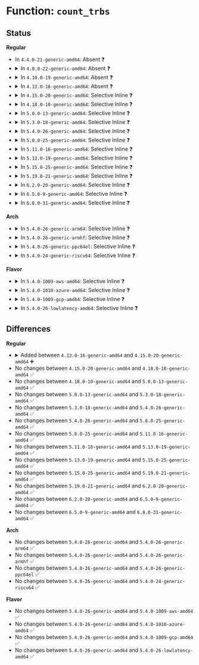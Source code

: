 # Function: <code>count_trbs</code>

## Status
<b>Regular</b>
<ul>
<li>
In <code>4.4.0-21-generic-amd64</code>: Absent ❓
</li>
<li>
<details>
<summary>In <code>4.8.0-22-generic-amd64</code>: Absent ❓</summary>

```json
{
  "name": "count_trbs",
  "collision_type": "Unique Static",
  "inline_type": "Full",
  "funcs": [
    {
      "addr": 18446744071585897665,
      "name": "count_trbs",
      "external": false,
      "loc": "drivers/usb/host/xhci-ring.c:2963",
      "file": "drivers/usb/host/xhci-ring.c",
      "inline": "not declared, inlined",
      "caller_inline": [
        "drivers/usb/host/xhci-ring.c:xhci_queue_isoc_tx_prepare",
        "drivers/usb/host/xhci-ring.c:xhci_queue_isoc_tx_prepare",
        "drivers/usb/host/xhci-ring.c:xhci_queue_bulk_tx",
        "drivers/usb/host/xhci-ring.c:xhci_queue_bulk_tx"
      ],
      "caller_func": []
    }
  ],
  "symbols": []
}
```
</details>
</li>
<li>
<details>
<summary>In <code>4.10.0-19-generic-amd64</code>: Absent ❓</summary>

```json
{
  "name": "count_trbs",
  "collision_type": "Unique Static",
  "inline_type": "Full",
  "funcs": [
    {
      "addr": 18446744071586086705,
      "name": "count_trbs",
      "external": false,
      "loc": "drivers/usb/host/xhci-ring.c:2864",
      "file": "drivers/usb/host/xhci-ring.c",
      "inline": "not declared, inlined",
      "caller_inline": [
        "drivers/usb/host/xhci-ring.c:xhci_queue_isoc_tx_prepare",
        "drivers/usb/host/xhci-ring.c:xhci_queue_isoc_tx_prepare",
        "drivers/usb/host/xhci-ring.c:xhci_queue_bulk_tx",
        "drivers/usb/host/xhci-ring.c:xhci_queue_bulk_tx"
      ],
      "caller_func": []
    }
  ],
  "symbols": []
}
```
</details>
</li>
<li>
<details>
<summary>In <code>4.13.0-16-generic-amd64</code>: Absent ❓</summary>

```json
{
  "name": "count_trbs",
  "collision_type": "Unique Static",
  "inline_type": "Full",
  "funcs": [
    {
      "addr": 18446744071586169165,
      "name": "count_trbs",
      "external": false,
      "loc": "drivers/usb/host/xhci-ring.c:2964",
      "file": "drivers/usb/host/xhci-ring.c",
      "inline": "not declared, inlined",
      "caller_inline": [
        "drivers/usb/host/xhci-ring.c:xhci_queue_isoc_tx_prepare",
        "drivers/usb/host/xhci-ring.c:xhci_queue_isoc_tx_prepare",
        "drivers/usb/host/xhci-ring.c:xhci_queue_bulk_tx",
        "drivers/usb/host/xhci-ring.c:xhci_queue_bulk_tx"
      ],
      "caller_func": []
    }
  ],
  "symbols": []
}
```
</details>
</li>
<li>
<details>
<summary>In <code>4.15.0-20-generic-amd64</code>: Selective Inline ❓</summary>

```c
unsigned int count_trbs(u64 addr, u64 len)
```

```json
{
  "name": "count_trbs",
  "collision_type": "Unique Global",
  "inline_type": "Selective",
  "funcs": [
    {
      "addr": 18446744071586614460,
      "name": "count_trbs",
      "external": true,
      "loc": "drivers/usb/host/xhci-ring.c:2968",
      "file": "drivers/usb/host/xhci-ring.c",
      "inline": "not declared, inlined",
      "caller_inline": [
        "drivers/usb/host/xhci-ring.c:xhci_queue_isoc_tx_prepare",
        "drivers/usb/host/xhci-ring.c:xhci_queue_isoc_tx_prepare",
        "drivers/usb/host/xhci-ring.c:xhci_queue_bulk_tx",
        "drivers/usb/host/xhci-ring.c:xhci_queue_bulk_tx"
      ],
      "caller_func": [
        "drivers/usb/host/xhci-dbgcap.c:dbc_ep_queue"
      ]
    }
  ],
  "symbols": [
    {
      "addr": 18446744071586610784,
      "name": "count_trbs",
      "section": ".text",
      "bind": "STB_GLOBAL",
      "size": 36
    }
  ]
}
```
</details>
</li>
<li>
<details>
<summary>In <code>4.18.0-10-generic-amd64</code>: Selective Inline ❓</summary>

```c
unsigned int count_trbs(u64 addr, u64 len)
```

```json
{
  "name": "count_trbs",
  "collision_type": "Unique Global",
  "inline_type": "Selective",
  "funcs": [
    {
      "addr": 18446744071586881390,
      "name": "count_trbs",
      "external": true,
      "loc": "drivers/usb/host/xhci-ring.c:2887",
      "file": "drivers/usb/host/xhci-ring.c",
      "inline": "not declared, inlined",
      "caller_inline": [
        "drivers/usb/host/xhci-ring.c:xhci_queue_isoc_tx_prepare",
        "drivers/usb/host/xhci-ring.c:xhci_queue_isoc_tx_prepare",
        "drivers/usb/host/xhci-ring.c:xhci_queue_bulk_tx",
        "drivers/usb/host/xhci-ring.c:xhci_queue_bulk_tx"
      ],
      "caller_func": [
        "drivers/usb/host/xhci-dbgcap.c:dbc_ep_queue"
      ]
    }
  ],
  "symbols": [
    {
      "addr": 18446744071586877760,
      "name": "count_trbs",
      "section": ".text",
      "bind": "STB_GLOBAL",
      "size": 36
    }
  ]
}
```
</details>
</li>
<li>
<details>
<summary>In <code>5.0.0-13-generic-amd64</code>: Selective Inline ❓</summary>

```c
unsigned int count_trbs(u64 addr, u64 len)
```

```json
{
  "name": "count_trbs",
  "collision_type": "Unique Global",
  "inline_type": "Selective",
  "funcs": [
    {
      "addr": 18446744071587036958,
      "name": "count_trbs",
      "external": true,
      "loc": "drivers/usb/host/xhci-ring.c:2951",
      "file": "drivers/usb/host/xhci-ring.c",
      "inline": "not declared, inlined",
      "caller_inline": [
        "drivers/usb/host/xhci-ring.c:xhci_queue_isoc_tx_prepare",
        "drivers/usb/host/xhci-ring.c:xhci_queue_isoc_tx_prepare",
        "drivers/usb/host/xhci-ring.c:xhci_queue_bulk_tx",
        "drivers/usb/host/xhci-ring.c:xhci_queue_bulk_tx"
      ],
      "caller_func": [
        "drivers/usb/host/xhci-dbgcap.c:dbc_ep_queue"
      ]
    }
  ],
  "symbols": [
    {
      "addr": 18446744071587033264,
      "name": "count_trbs",
      "section": ".text",
      "bind": "STB_GLOBAL",
      "size": 36
    }
  ]
}
```
</details>
</li>
<li>
<details>
<summary>In <code>5.3.0-18-generic-amd64</code>: Selective Inline ❓</summary>

```c
unsigned int count_trbs(u64 addr, u64 len)
```

```json
{
  "name": "count_trbs",
  "collision_type": "Unique Global",
  "inline_type": "Selective",
  "funcs": [
    {
      "addr": 18446744071587300598,
      "name": "count_trbs",
      "external": true,
      "loc": "drivers/usb/host/xhci-ring.c:2997",
      "file": "drivers/usb/host/xhci-ring.c",
      "inline": "not declared, inlined",
      "caller_inline": [
        "drivers/usb/host/xhci-ring.c:xhci_queue_isoc_tx_prepare",
        "drivers/usb/host/xhci-ring.c:xhci_queue_isoc_tx",
        "drivers/usb/host/xhci-ring.c:xhci_queue_bulk_tx",
        "drivers/usb/host/xhci-ring.c:xhci_queue_bulk_tx"
      ],
      "caller_func": [
        "drivers/usb/host/xhci-dbgcap.c:dbc_ep_queue"
      ]
    }
  ],
  "symbols": [
    {
      "addr": 18446744071587296368,
      "name": "count_trbs",
      "section": ".text",
      "bind": "STB_GLOBAL",
      "size": 36
    }
  ]
}
```
</details>
</li>
<li>
<details>
<summary>In <code>5.4.0-26-generic-amd64</code>: Selective Inline ❓</summary>

```c
unsigned int count_trbs(u64 addr, u64 len)
```

```json
{
  "name": "count_trbs",
  "collision_type": "Unique Global",
  "inline_type": "Selective",
  "funcs": [
    {
      "addr": 18446744071587501798,
      "name": "count_trbs",
      "external": true,
      "loc": "drivers/usb/host/xhci-ring.c:3024",
      "file": "drivers/usb/host/xhci-ring.c",
      "inline": "not declared, inlined",
      "caller_inline": [
        "drivers/usb/host/xhci-ring.c:xhci_queue_isoc_tx_prepare",
        "drivers/usb/host/xhci-ring.c:xhci_queue_isoc_tx",
        "drivers/usb/host/xhci-ring.c:xhci_queue_bulk_tx",
        "drivers/usb/host/xhci-ring.c:xhci_queue_bulk_tx"
      ],
      "caller_func": [
        "drivers/usb/host/xhci-dbgcap.c:dbc_ep_do_queue"
      ]
    }
  ],
  "symbols": [
    {
      "addr": 18446744071587497344,
      "name": "count_trbs",
      "section": ".text",
      "bind": "STB_GLOBAL",
      "size": 36
    }
  ]
}
```
</details>
</li>
<li>
<details>
<summary>In <code>5.8.0-25-generic-amd64</code>: Selective Inline ❓</summary>

```c
unsigned int count_trbs(u64 addr, u64 len)
```

```json
{
  "name": "count_trbs",
  "collision_type": "Unique Global",
  "inline_type": "Selective",
  "funcs": [
    {
      "addr": 18446744071588370694,
      "name": "count_trbs",
      "external": true,
      "loc": "drivers/usb/host/xhci-ring.c:3070",
      "file": "drivers/usb/host/xhci-ring.c",
      "inline": "not declared, inlined",
      "caller_inline": [
        "drivers/usb/host/xhci-ring.c:xhci_queue_isoc_tx_prepare",
        "drivers/usb/host/xhci-ring.c:xhci_queue_isoc_tx",
        "drivers/usb/host/xhci-ring.c:xhci_queue_bulk_tx",
        "drivers/usb/host/xhci-ring.c:xhci_queue_bulk_tx"
      ],
      "caller_func": [
        "drivers/usb/host/xhci-dbgcap.c:xhci_dbc_queue_bulk_tx"
      ]
    }
  ],
  "symbols": [
    {
      "addr": 18446744071588368064,
      "name": "count_trbs",
      "section": ".text",
      "bind": "STB_GLOBAL",
      "size": 36
    }
  ]
}
```
</details>
</li>
<li>
<details>
<summary>In <code>5.11.0-16-generic-amd64</code>: Selective Inline ❓</summary>

```c
unsigned int count_trbs(u64 addr, u64 len)
```

```json
{
  "name": "count_trbs",
  "collision_type": "Unique Global",
  "inline_type": "Selective",
  "funcs": [
    {
      "addr": 18446744071588400886,
      "name": "count_trbs",
      "external": true,
      "loc": "drivers/usb/host/xhci-ring.c:3080",
      "file": "drivers/usb/host/xhci-ring.c",
      "inline": "not declared, inlined",
      "caller_inline": [
        "drivers/usb/host/xhci-ring.c:xhci_queue_isoc_tx_prepare",
        "drivers/usb/host/xhci-ring.c:xhci_queue_isoc_tx",
        "drivers/usb/host/xhci-ring.c:xhci_queue_bulk_tx",
        "drivers/usb/host/xhci-ring.c:xhci_queue_bulk_tx"
      ],
      "caller_func": [
        "drivers/usb/host/xhci-dbgcap.c:xhci_dbc_queue_bulk_tx"
      ]
    }
  ],
  "symbols": [
    {
      "addr": 18446744071588398224,
      "name": "count_trbs",
      "section": ".text",
      "bind": "STB_GLOBAL",
      "size": 36
    }
  ]
}
```
</details>
</li>
<li>
<details>
<summary>In <code>5.13.0-19-generic-amd64</code>: Selective Inline ❓</summary>

```c
unsigned int count_trbs(u64 addr, u64 len)
```

```json
{
  "name": "count_trbs",
  "collision_type": "Unique Global",
  "inline_type": "Selective",
  "funcs": [
    {
      "addr": 18446744071588287328,
      "name": "count_trbs",
      "external": true,
      "loc": "drivers/usb/host/xhci-ring.c:3269",
      "file": "drivers/usb/host/xhci-ring.c",
      "inline": "not declared, inlined",
      "caller_inline": [
        "drivers/usb/host/xhci-ring.c:xhci_queue_isoc_tx_prepare",
        "drivers/usb/host/xhci-ring.c:xhci_queue_isoc_tx",
        "drivers/usb/host/xhci-ring.c:xhci_queue_bulk_tx",
        "drivers/usb/host/xhci-ring.c:xhci_queue_bulk_tx"
      ],
      "caller_func": [
        "drivers/usb/host/xhci-dbgcap.c:xhci_dbc_queue_bulk_tx"
      ]
    }
  ],
  "symbols": [
    {
      "addr": 18446744071588284560,
      "name": "count_trbs",
      "section": ".text",
      "bind": "STB_GLOBAL",
      "size": 36
    }
  ]
}
```
</details>
</li>
<li>
<details>
<summary>In <code>5.15.0-25-generic-amd64</code>: Selective Inline ❓</summary>

```c
unsigned int count_trbs(u64 addr, u64 len)
```

```json
{
  "name": "count_trbs",
  "collision_type": "Unique Global",
  "inline_type": "Selective",
  "funcs": [
    {
      "addr": 18446744071588940779,
      "name": "count_trbs",
      "external": true,
      "loc": "drivers/usb/host/xhci-ring.c:3339",
      "file": "drivers/usb/host/xhci-ring.c",
      "inline": "not declared, inlined",
      "caller_inline": [
        "drivers/usb/host/xhci-ring.c:xhci_queue_isoc_tx_prepare",
        "drivers/usb/host/xhci-ring.c:xhci_queue_isoc_tx",
        "drivers/usb/host/xhci-ring.c:xhci_queue_bulk_tx",
        "drivers/usb/host/xhci-ring.c:xhci_queue_bulk_tx"
      ],
      "caller_func": [
        "drivers/usb/host/xhci-dbgcap.c:xhci_dbc_queue_bulk_tx"
      ]
    }
  ],
  "symbols": [
    {
      "addr": 18446744071588937776,
      "name": "count_trbs",
      "section": ".text",
      "bind": "STB_GLOBAL",
      "size": 36
    }
  ]
}
```
</details>
</li>
<li>
<details>
<summary>In <code>5.19.0-21-generic-amd64</code>: Selective Inline ❓</summary>

```c
unsigned int count_trbs(u64 addr, u64 len)
```

```json
{
  "name": "count_trbs",
  "collision_type": "Unique Global",
  "inline_type": "Selective",
  "funcs": [
    {
      "addr": 18446744071590372226,
      "name": "count_trbs",
      "external": true,
      "loc": "drivers/usb/host/xhci-ring.c:3274",
      "file": "drivers/usb/host/xhci-ring.c",
      "inline": "not declared, inlined",
      "caller_inline": [
        "drivers/usb/host/xhci-ring.c:xhci_queue_isoc_tx_prepare",
        "drivers/usb/host/xhci-ring.c:xhci_queue_isoc_tx",
        "drivers/usb/host/xhci-ring.c:xhci_queue_bulk_tx",
        "drivers/usb/host/xhci-ring.c:xhci_queue_bulk_tx"
      ],
      "caller_func": [
        "drivers/usb/host/xhci-dbgcap.c:xhci_dbc_queue_bulk_tx"
      ]
    }
  ],
  "symbols": [
    {
      "addr": 18446744071590369008,
      "name": "count_trbs",
      "section": ".text",
      "bind": "STB_GLOBAL",
      "size": 46
    }
  ]
}
```
</details>
</li>
<li>
<details>
<summary>In <code>6.2.0-20-generic-amd64</code>: Selective Inline ❓</summary>

```c
unsigned int count_trbs(u64 addr, u64 len)
```

```json
{
  "name": "count_trbs",
  "collision_type": "Unique Global",
  "inline_type": "Selective",
  "funcs": [
    {
      "addr": 18446744071592005938,
      "name": "count_trbs",
      "external": true,
      "loc": "drivers/usb/host/xhci-ring.c:3281",
      "file": "drivers/usb/host/xhci-ring.c",
      "inline": "not declared, inlined",
      "caller_inline": [
        "drivers/usb/host/xhci-ring.c:xhci_queue_isoc_tx_prepare",
        "drivers/usb/host/xhci-ring.c:xhci_queue_isoc_tx",
        "drivers/usb/host/xhci-ring.c:xhci_queue_bulk_tx",
        "drivers/usb/host/xhci-ring.c:xhci_queue_bulk_tx"
      ],
      "caller_func": [
        "drivers/usb/host/xhci-dbgcap.c:xhci_dbc_queue_bulk_tx"
      ]
    }
  ],
  "symbols": [
    {
      "addr": 18446744071592002560,
      "name": "count_trbs",
      "section": ".text",
      "bind": "STB_GLOBAL",
      "size": 46
    }
  ]
}
```
</details>
</li>
<li>
<details>
<summary>In <code>6.5.0-9-generic-amd64</code>: Selective Inline ❓</summary>

```c
unsigned int count_trbs(u64 addr, u64 len)
```

```json
{
  "name": "count_trbs",
  "collision_type": "Unique Global",
  "inline_type": "Selective",
  "funcs": [
    {
      "addr": 18446744071592426674,
      "name": "count_trbs",
      "external": true,
      "loc": "drivers/usb/host/xhci-ring.c:3301",
      "file": "drivers/usb/host/xhci-ring.c",
      "inline": "not declared, inlined",
      "caller_inline": [
        "drivers/usb/host/xhci-ring.c:xhci_queue_isoc_tx_prepare",
        "drivers/usb/host/xhci-ring.c:xhci_queue_isoc_tx",
        "drivers/usb/host/xhci-ring.c:xhci_queue_bulk_tx",
        "drivers/usb/host/xhci-ring.c:xhci_queue_bulk_tx"
      ],
      "caller_func": [
        "drivers/usb/host/xhci-dbgcap.c:xhci_dbc_queue_bulk_tx"
      ]
    }
  ],
  "symbols": [
    {
      "addr": 18446744071592423312,
      "name": "count_trbs",
      "section": ".text",
      "bind": "STB_GLOBAL",
      "size": 46
    }
  ]
}
```
</details>
</li>
<li>
<details>
<summary>In <code>6.8.0-31-generic-amd64</code>: Selective Inline ❓</summary>

```c
unsigned int count_trbs(u64 addr, u64 len)
```

```json
{
  "name": "count_trbs",
  "collision_type": "Unique Global",
  "inline_type": "Selective",
  "funcs": [
    {
      "addr": 18446744071593170418,
      "name": "count_trbs",
      "external": true,
      "loc": "drivers/usb/host/xhci-ring.c:3344",
      "file": "drivers/usb/host/xhci-ring.c",
      "inline": "not declared, inlined",
      "caller_inline": [
        "drivers/usb/host/xhci-ring.c:xhci_queue_isoc_tx_prepare",
        "drivers/usb/host/xhci-ring.c:xhci_queue_isoc_tx",
        "drivers/usb/host/xhci-ring.c:xhci_queue_bulk_tx",
        "drivers/usb/host/xhci-ring.c:xhci_queue_bulk_tx"
      ],
      "caller_func": [
        "drivers/usb/host/xhci-dbgcap.c:xhci_dbc_queue_bulk_tx"
      ]
    }
  ],
  "symbols": [
    {
      "addr": 18446744071593167056,
      "name": "count_trbs",
      "section": ".text",
      "bind": "STB_GLOBAL",
      "size": 46
    }
  ]
}
```
</details>
</li>
</ul>
<b>Arch</b>
<ul>
<li>
<details>
<summary>In <code>5.4.0-26-generic-arm64</code>: Selective Inline ❓</summary>

```c
unsigned int count_trbs(u64 addr, u64 len)
```

```json
{
  "name": "count_trbs",
  "collision_type": "Unique Global",
  "inline_type": "Selective",
  "funcs": [
    {
      "addr": 18446603336500642776,
      "name": "count_trbs",
      "external": true,
      "loc": "drivers/usb/host/xhci-ring.c:3024",
      "file": "drivers/usb/host/xhci-ring.c",
      "inline": "not declared, inlined",
      "caller_inline": [
        "drivers/usb/host/xhci-ring.c:xhci_queue_isoc_tx_prepare",
        "drivers/usb/host/xhci-ring.c:xhci_queue_isoc_tx",
        "drivers/usb/host/xhci-ring.c:xhci_queue_bulk_tx",
        "drivers/usb/host/xhci-ring.c:xhci_queue_bulk_tx"
      ],
      "caller_func": [
        "drivers/usb/host/xhci-dbgcap.c:dbc_ep_queue"
      ]
    }
  ],
  "symbols": [
    {
      "addr": 18446603336500638520,
      "name": "count_trbs",
      "section": ".text",
      "bind": "STB_GLOBAL",
      "size": 64
    }
  ]
}
```
</details>
</li>
<li>
<details>
<summary>In <code>5.4.0-26-generic-armhf</code>: Selective Inline ❓</summary>

```c
unsigned int count_trbs(u64 addr, u64 len)
```

```json
{
  "name": "count_trbs",
  "collision_type": "Unique Global",
  "inline_type": "Selective",
  "funcs": [
    {
      "addr": 3233101800,
      "name": "count_trbs",
      "external": true,
      "loc": "drivers/usb/host/xhci-ring.c:3024",
      "file": "drivers/usb/host/xhci-ring.c",
      "inline": "not declared, inlined",
      "caller_inline": [
        "drivers/usb/host/xhci-ring.c:xhci_queue_isoc_tx_prepare",
        "drivers/usb/host/xhci-ring.c:xhci_queue_isoc_tx",
        "drivers/usb/host/xhci-ring.c:xhci_queue_bulk_tx",
        "drivers/usb/host/xhci-ring.c:xhci_queue_bulk_tx"
      ],
      "caller_func": [
        "drivers/usb/host/xhci-dbgcap.c:dbc_ep_do_queue"
      ]
    }
  ],
  "symbols": [
    {
      "addr": 3233097396,
      "name": "count_trbs",
      "section": ".text",
      "bind": "STB_GLOBAL",
      "size": 72
    }
  ]
}
```
</details>
</li>
<li>
<details>
<summary>In <code>5.4.0-26-generic-ppc64el</code>: Selective Inline ❓</summary>

```c
unsigned int count_trbs(u64 addr, u64 len)
```

```json
{
  "name": "count_trbs",
  "collision_type": "Unique Global",
  "inline_type": "Selective",
  "funcs": [
    {
      "addr": 13835058055294063264,
      "name": "count_trbs",
      "external": true,
      "loc": "drivers/usb/host/xhci-ring.c:3024",
      "file": "drivers/usb/host/xhci-ring.c",
      "inline": "not declared, inlined",
      "caller_inline": [
        "drivers/usb/host/xhci-ring.c:xhci_queue_isoc_tx_prepare",
        "drivers/usb/host/xhci-ring.c:xhci_queue_isoc_tx",
        "drivers/usb/host/xhci-ring.c:xhci_queue_bulk_tx",
        "drivers/usb/host/xhci-ring.c:xhci_queue_bulk_tx"
      ],
      "caller_func": [
        "drivers/usb/host/xhci-dbgcap.c:dbc_ep_queue"
      ]
    }
  ],
  "symbols": [
    {
      "addr": 13835058055294058288,
      "name": "count_trbs",
      "section": ".text",
      "bind": "STB_GLOBAL",
      "size": 48
    }
  ]
}
```
</details>
</li>
<li>
<details>
<summary>In <code>5.4.0-24-generic-riscv64</code>: Selective Inline ❓</summary>

```c
unsigned int count_trbs(u64 addr, u64 len)
```

```json
{
  "name": "count_trbs",
  "collision_type": "Unique Global",
  "inline_type": "Selective",
  "funcs": [
    {
      "addr": 18446743936277507314,
      "name": "count_trbs",
      "external": true,
      "loc": "drivers/usb/host/xhci-ring.c:3024",
      "file": "drivers/usb/host/xhci-ring.c",
      "inline": "not declared, inlined",
      "caller_inline": [
        "drivers/usb/host/xhci-ring.c:xhci_queue_isoc_tx_prepare",
        "drivers/usb/host/xhci-ring.c:xhci_queue_isoc_tx",
        "drivers/usb/host/xhci-ring.c:xhci_queue_bulk_tx",
        "drivers/usb/host/xhci-ring.c:xhci_queue_bulk_tx"
      ],
      "caller_func": [
        "drivers/usb/host/xhci-dbgcap.c:dbc_ep_queue"
      ]
    }
  ],
  "symbols": [
    {
      "addr": 18446743936277503652,
      "name": "count_trbs",
      "section": ".text",
      "bind": "STB_GLOBAL",
      "size": 62
    }
  ]
}
```
</details>
</li>
</ul>
<b>Flavor</b>
<ul>
<li>
<details>
<summary>In <code>5.4.0-1009-aws-amd64</code>: Selective Inline ❓</summary>

```c
unsigned int count_trbs(u64 addr, u64 len)
```

```json
{
  "name": "count_trbs",
  "collision_type": "Unique Global",
  "inline_type": "Selective",
  "funcs": [
    {
      "addr": 18446744071587207830,
      "name": "count_trbs",
      "external": true,
      "loc": "drivers/usb/host/xhci-ring.c:3024",
      "file": "drivers/usb/host/xhci-ring.c",
      "inline": "not declared, inlined",
      "caller_inline": [
        "drivers/usb/host/xhci-ring.c:xhci_queue_isoc_tx_prepare",
        "drivers/usb/host/xhci-ring.c:xhci_queue_isoc_tx",
        "drivers/usb/host/xhci-ring.c:xhci_queue_bulk_tx",
        "drivers/usb/host/xhci-ring.c:xhci_queue_bulk_tx"
      ],
      "caller_func": []
    }
  ],
  "symbols": [
    {
      "addr": 18446744071587203376,
      "name": "count_trbs",
      "section": ".text",
      "bind": "STB_GLOBAL",
      "size": 36
    }
  ]
}
```
</details>
</li>
<li>
<details>
<summary>In <code>5.4.0-1010-azure-amd64</code>: Selective Inline ❓</summary>

```c
unsigned int count_trbs(u64 addr, u64 len)
```

```json
{
  "name": "count_trbs",
  "collision_type": "Unique Global",
  "inline_type": "Selective",
  "funcs": [
    {
      "addr": 18446744071586966582,
      "name": "count_trbs",
      "external": true,
      "loc": "drivers/usb/host/xhci-ring.c:3024",
      "file": "drivers/usb/host/xhci-ring.c",
      "inline": "not declared, inlined",
      "caller_inline": [
        "drivers/usb/host/xhci-ring.c:xhci_queue_isoc_tx_prepare",
        "drivers/usb/host/xhci-ring.c:xhci_queue_isoc_tx",
        "drivers/usb/host/xhci-ring.c:xhci_queue_bulk_tx",
        "drivers/usb/host/xhci-ring.c:xhci_queue_bulk_tx"
      ],
      "caller_func": [
        "drivers/usb/host/xhci-dbgcap.c:dbc_ep_do_queue"
      ]
    }
  ],
  "symbols": [
    {
      "addr": 18446744071586962128,
      "name": "count_trbs",
      "section": ".text",
      "bind": "STB_GLOBAL",
      "size": 36
    }
  ]
}
```
</details>
</li>
<li>
<details>
<summary>In <code>5.4.0-1009-gcp-amd64</code>: Selective Inline ❓</summary>

```c
unsigned int count_trbs(u64 addr, u64 len)
```

```json
{
  "name": "count_trbs",
  "collision_type": "Unique Global",
  "inline_type": "Selective",
  "funcs": [
    {
      "addr": 18446744071587456358,
      "name": "count_trbs",
      "external": true,
      "loc": "drivers/usb/host/xhci-ring.c:3024",
      "file": "drivers/usb/host/xhci-ring.c",
      "inline": "not declared, inlined",
      "caller_inline": [
        "drivers/usb/host/xhci-ring.c:xhci_queue_isoc_tx_prepare",
        "drivers/usb/host/xhci-ring.c:xhci_queue_isoc_tx",
        "drivers/usb/host/xhci-ring.c:xhci_queue_bulk_tx",
        "drivers/usb/host/xhci-ring.c:xhci_queue_bulk_tx"
      ],
      "caller_func": [
        "drivers/usb/host/xhci-dbgcap.c:dbc_ep_do_queue"
      ]
    }
  ],
  "symbols": [
    {
      "addr": 18446744071587451904,
      "name": "count_trbs",
      "section": ".text",
      "bind": "STB_GLOBAL",
      "size": 36
    }
  ]
}
```
</details>
</li>
<li>
<details>
<summary>In <code>5.4.0-26-lowlatency-amd64</code>: Selective Inline ❓</summary>

```c
unsigned int count_trbs(u64 addr, u64 len)
```

```json
{
  "name": "count_trbs",
  "collision_type": "Unique Global",
  "inline_type": "Selective",
  "funcs": [
    {
      "addr": 18446744071587563750,
      "name": "count_trbs",
      "external": true,
      "loc": "drivers/usb/host/xhci-ring.c:3024",
      "file": "drivers/usb/host/xhci-ring.c",
      "inline": "not declared, inlined",
      "caller_inline": [
        "drivers/usb/host/xhci-ring.c:xhci_queue_isoc_tx_prepare",
        "drivers/usb/host/xhci-ring.c:xhci_queue_isoc_tx",
        "drivers/usb/host/xhci-ring.c:xhci_queue_bulk_tx",
        "drivers/usb/host/xhci-ring.c:xhci_queue_bulk_tx"
      ],
      "caller_func": [
        "drivers/usb/host/xhci-dbgcap.c:dbc_ep_do_queue"
      ]
    }
  ],
  "symbols": [
    {
      "addr": 18446744071587559200,
      "name": "count_trbs",
      "section": ".text",
      "bind": "STB_GLOBAL",
      "size": 36
    }
  ]
}
```
</details>
</li>
</ul>

## Differences
<b>Regular</b>
<ul>
<li>
<details>
<summary>Added between <code>4.13.0-16-generic-amd64</code> and <code>4.15.0-20-generic-amd64</code> ➕</summary>

```c
unsigned int count_trbs(u64 addr, u64 len)
```
</details>
</li>
<li>
No changes between <code>4.15.0-20-generic-amd64</code> and <code>4.18.0-10-generic-amd64</code> ✅
</li>
<li>
No changes between <code>4.18.0-10-generic-amd64</code> and <code>5.0.0-13-generic-amd64</code> ✅
</li>
<li>
No changes between <code>5.0.0-13-generic-amd64</code> and <code>5.3.0-18-generic-amd64</code> ✅
</li>
<li>
No changes between <code>5.3.0-18-generic-amd64</code> and <code>5.4.0-26-generic-amd64</code> ✅
</li>
<li>
No changes between <code>5.4.0-26-generic-amd64</code> and <code>5.8.0-25-generic-amd64</code> ✅
</li>
<li>
No changes between <code>5.8.0-25-generic-amd64</code> and <code>5.11.0-16-generic-amd64</code> ✅
</li>
<li>
No changes between <code>5.11.0-16-generic-amd64</code> and <code>5.13.0-19-generic-amd64</code> ✅
</li>
<li>
No changes between <code>5.13.0-19-generic-amd64</code> and <code>5.15.0-25-generic-amd64</code> ✅
</li>
<li>
No changes between <code>5.15.0-25-generic-amd64</code> and <code>5.19.0-21-generic-amd64</code> ✅
</li>
<li>
No changes between <code>5.19.0-21-generic-amd64</code> and <code>6.2.0-20-generic-amd64</code> ✅
</li>
<li>
No changes between <code>6.2.0-20-generic-amd64</code> and <code>6.5.0-9-generic-amd64</code> ✅
</li>
<li>
No changes between <code>6.5.0-9-generic-amd64</code> and <code>6.8.0-31-generic-amd64</code> ✅
</li>
</ul>
<b>Arch</b>
<ul>
<li>
No changes between <code>5.4.0-26-generic-amd64</code> and <code>5.4.0-26-generic-arm64</code> ✅
</li>
<li>
No changes between <code>5.4.0-26-generic-amd64</code> and <code>5.4.0-26-generic-armhf</code> ✅
</li>
<li>
No changes between <code>5.4.0-26-generic-amd64</code> and <code>5.4.0-26-generic-ppc64el</code> ✅
</li>
<li>
No changes between <code>5.4.0-26-generic-amd64</code> and <code>5.4.0-24-generic-riscv64</code> ✅
</li>
</ul>
<b>Flavor</b>
<ul>
<li>
No changes between <code>5.4.0-26-generic-amd64</code> and <code>5.4.0-1009-aws-amd64</code> ✅
</li>
<li>
No changes between <code>5.4.0-26-generic-amd64</code> and <code>5.4.0-1010-azure-amd64</code> ✅
</li>
<li>
No changes between <code>5.4.0-26-generic-amd64</code> and <code>5.4.0-1009-gcp-amd64</code> ✅
</li>
<li>
No changes between <code>5.4.0-26-generic-amd64</code> and <code>5.4.0-26-lowlatency-amd64</code> ✅
</li>
</ul>
